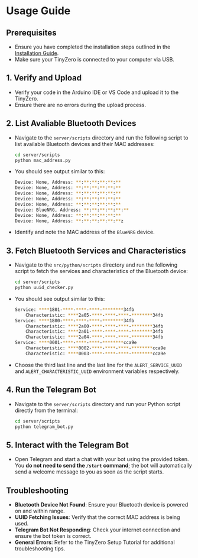 # Usage Guide

## Prerequisites

- Ensure you have completed the installation steps outlined in the [Installation Guide](docs/INSTALL.md).
- Make sure your TinyZero is connected to your computer via USB.

## 1. Verify and Upload

- Verify your code in the Arduino IDE or VS Code and upload it to the TinyZero.
- Ensure there are no errors during the upload process.

## 2. List Avaliable Bluetooth Devices

- Navigate to the `server/scripts` directory and run the following script to list available Bluetooth devices and their MAC addresses:
  
  ```bash
  cd server/scripts
  python mac_address.py
  ```
- You should see output similar to this:
  ```bash
  Device: None, Address: **:**:**:**:**:**
  Device: None, Address: **:**:**:**:**:**
  Device: None, Address: **:**:**:**:**:**
  Device: None, Address: **:**:**:**:**:**
  Device: None, Address: **:**:**:**:**:**
  Device: BlueNRG, Address: **:**:**:**:**:**
  Device: None, Address: **:**:**:**:**:**
  Device: None, Address: **:**:**:**:**:**z
  ```
- Identify and note the MAC address of the `BlueNRG` device.

## 3. Fetch Bluetooth Services and Characteristics

- Navigate to the `src/python/scripts` directory and run the following script to fetch the services and characteristics of the Bluetooth device:
  
  ```bash
  cd server/scripts
  python uuid_checker.py
  ```
- You should see output similar to this:
  ```bash
  Service: ****1801-****-****-****-********34fb
      Characteristic: ****2a05-****-****-****-********34fb
  Service: ****1800-****-****-****-********34fb
      Characteristic: ****2a00-****-****-****-********34fb
      Characteristic: ****2a01-****-****-****-********34fb
      Characteristic: ****2a04-****-****-****-********34fb
  Service: ****0001-****-****-****-********cca9e
      Characteristic: ****0002-****-****-****-********cca9e
      Characteristic: ****0003-****-****-****-********cca9e
  ```
- Choose the third last line and the last line for the `ALERT_SERVICE_UUID` and `ALERT_CHARACTERISTIC_UUID` environment variables respectively.

## 4. Run the Telegram Bot

- Navigate to the `server/scripts` directory and run your Python script directly from the terminal:

  ```bash
  cd server/scripts
  python telegram_bot.py
  ```

## 5. Interact with the Telegram Bot

- Open Telegram and start a chat with your bot using the provided token. You **do not need to send the `/start` command**; the bot will automatically send a welcome message to you as soon as the script starts.

## Troubleshooting

- **Bluetooth Device Not Found**: Ensure your Bluetooth device is powered on and within range.
- **UUID Fetching Issues**: Verify that the correct MAC address is being used.
- **Telegram Bot Not Responding**: Check your internet connection and ensure the bot token is correct.
- **General Errors**: Refer to the TinyZero Setup Tutorial for additional troubleshooting tips.
